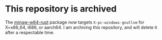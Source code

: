 # This repository is archived 
The [mingw-w64-rust](https://github.com/msys2/MINGW-packages/tree/master/mingw-w64-rust) package now targets `X-pc-windows-gnullvm` for X=x86_64, i686, or aarch64.  I am archiving this repository, and will delete it after a respectable time.
